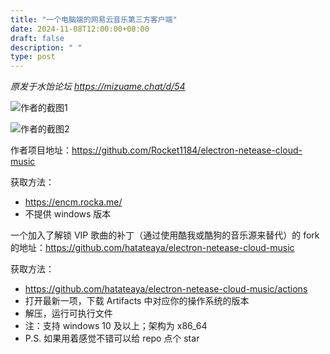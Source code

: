 ```yaml
---
title: "一个电脑端的网易云音乐第三方客户端"
date: 2024-11-08T12:00:00+08:00
draft: false
description: " "
type: post
---
```


*原发于水饴论坛 <https://mizuame.chat/d/54>*

![作者的截图1](https://user-images.githubusercontent.com/13914967/52467317-0f2f8b00-2bc0-11e9-9c01-39a471e97803.png)

![作者的截图2](https://user-images.githubusercontent.com/13914967/52467459-967cfe80-2bc0-11e9-8ab2-a44cee5d163a.png)

作者项目地址：<https://github.com/Rocket1184/electron-netease-cloud-music>

获取方法：
- <https://encm.rocka.me/>
- 不提供 windows 版本

一个加入了解锁 VIP 歌曲的补丁（通过使用酷我或酷狗的音乐源来替代）的 fork 的地址：<https://github.com/hatateaya/electron-netease-cloud-music>

获取方法：
 - <https://github.com/hatateaya/electron-netease-cloud-music/actions>
 - 打开最新一项，下载 Artifacts 中对应你的操作系统的版本
 - 解压，运行可执行文件
 - 注：支持 windows 10 及以上；架构为 x86_64
 - P.S. 如果用着感觉不错可以给 repo 点个 star
